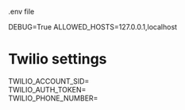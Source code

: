 .env file

DEBUG=True
ALLOWED_HOSTS=127.0.0.1,localhost

# Twilio settings
TWILIO_ACCOUNT_SID= <br>
TWILIO_AUTH_TOKEN= <br>
TWILIO_PHONE_NUMBER= <br>
